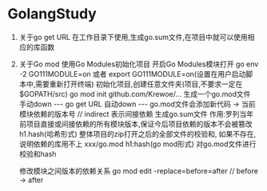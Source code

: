 # GolangStudy

1. 关于go get URL
    在工作目录下使用,生成go.sum文件,在项目中就可以使用相应的库函数

2. 关于Go mod
    使用Go Modules初始化项目 
        开启Go Modules模块打开 go env -2 GO111MODULE=on 或者 export GO111MODULE=on(设置在用户启动脚本中,需要重新打开终端)
        初始化项目,创建任意文件夹(项目,不要求一定在$GOPATH/src) go mod init github.com/Krewoe/...
        生成一个go.mod文件
        手动down --- go get URL
        自动down --- 
        go.mod文件会添加新代码 -> 当前模块依赖的版本号 // indirect 表示间接依赖 
        生成go.sum文件 
            作用:罗列当年前项目直接或间接依赖的所有模块版本,保证今后项目依赖的版本不会被篡改
            h1.hash(哈希形式) 整体项目的zip打开之后的全部文件的校验和, 如果不存在,说明依赖的库用不上
            xxx/go.mod h1:hash(go mod形式) 对go.mod文件进行校验和hash
            
    修改模块之间版本的依赖关系
        go mod edit -replace=before=after // before -> after
        
